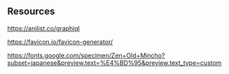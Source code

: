 ## Resources

https://anilist.co/graphiql

https://favicon.io/favicon-generator/

https://fonts.google.com/specimen/Zen+Old+Mincho?subset=japanese&preview.text=%E4%BD%95&preview.text_type=custom
